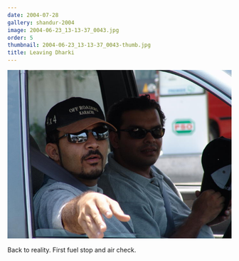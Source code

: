 ```yaml
---
date: 2004-07-28
gallery: shandur-2004
image: 2004-06-23_13-13-37_0043.jpg
order: 5
thumbnail: 2004-06-23_13-13-37_0043-thumb.jpg
title: Leaving Dharki
---
```


![Leaving Dharki](./2004-06-23_13-13-37_0043.jpg)

Back to reality. First fuel stop and air check.